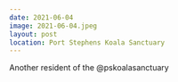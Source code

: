 ```yaml
---
date: 2021-06-04
image: 2021-06-04.jpeg
layout: post
location: Port Stephens Koala Sanctuary
---
```


Another resident of the @pskoalasanctuary
